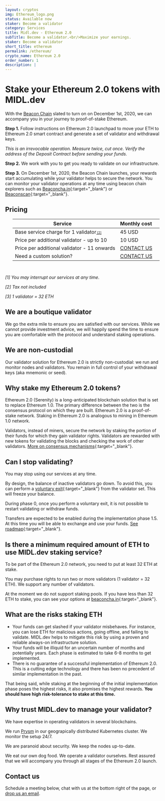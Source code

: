```yaml
---
layout: cryptos
img: Ethereum_logo.png
status: Available now
staker: Become a validator
category: Services
title: Midl.dev - Ethereum 2.0
subTitle: Become a validator.<br/>Maximize your earnings.
staker: Become a validator
short_title: ethereum
permalink: /ethereum/
crypto_name: Ethereum 2.0
order_number: 1
description: | 
---
```


# Stake your Ethereum 2.0 tokens with MIDL.dev

With the [Beacon Chain](https://ethereum.org/en/eth2/beacon-chain/) slated to turn on on December 1st, 2020, we can accompany you in your journey to proof-of-stake Ethereum.

**Step 1.** Follow instructions on Ethereum 2.0 launchpad to move your ETH to Ethereum 2.0 smart contract and generate a set of validator and withdrawal keys.<br>

*This is an irrevocable operation. Measure twice, cut once. Verify the address of the Deposit Contract before sending your funds.*


**Step 2.** We work with you to get you ready to validate on our infrastructure.


**Step 3.** On December 1st, 2020, the Beacon Chain launches, your rewards start accumulating while your validator helps to secure the network. You can monitor your validator operations at any time using beacon chain explorers such as [Beaconcha.in](http://beaconcha.in/){:target="_blank"} or [Beaconscan](https://beaconscan.com/){:target="_blank"}.

## Pricing

<section id="pricelist">
    <ul class="flex-container">
        <div class=".midl-table-view-offering">
        <div class="card btn-no-waves">
        <div class="card-body" style="text-align: center;">
            <div class="table-responsive">
                <table class="table table-bordered">
                    <thead>
                    <tr>
                        <th scope="col" class="midl-table-title">Service<a style="font-size:10px;color:#fff" href="#section1"> [1]</a></th>
                        <th scope="col" class="midl-table-title">Monthly cost<a style="font-size:10px;color:#fff" href="#section1"> [3]</a></th>
                    </tr>
                    </thead>
                    <tbody>
                    <tr>
                        <td>Base service charge for 1 validator<a style="font-size:10px;" href="#section1"> [2]</a></td>
                        <td>45 USD</td>
                    </tr>
                    <tr>
                        <td>Price per additional validator - up to 10</td>
                        <td>10 USD</td>
                    </tr>
                    <tr>
                        <td>Price per additional validator - 11 onwards</td>
                        <td><a href="mailto:hello@midl.dev" target="_blank">CONTACT US <i class="fa fa-envelope-o"></i></a></td>
                    </tr>
                                        <tr>
                        <td>Need a custom solution?</td>
                        <td><a href="mailto:hello@midl.dev" target="_blank">CONTACT US <i class="fa fa-envelope-o"></i></a></td>
                    </tr>
                    </tbody>
                </table>


</div>
</div>
</div>
</div>
</ul>
</section>
<div style="padding-top:15px"><i>
<p>[1] You may interrupt our services at any time.</p>
<p>[2] Tax not included</p>
<p>[3] 1 validator = 32 ETH</p>
</i>
</div>

## We are a boutique validator
We go the extra mile to ensure you are satisfied with our services. While we cannot provide investment advice, we will happily spend the time to ensure you are comfortable with the protocol and understand staking operations.

## We are non-custodial
Our validator solution for Ethereum 2.0 is strictly non-custodial: we run and monitor nodes and validators. You remain in full control of your withdrawal keys (aka mnemonic or seed).


## Why stake my Ethereum 2.0 tokens?
Ethereum 2.0 (Serenity) is a long-anticipated blockchain solution that is set to replace Ethereum 1.0. The primary difference between the two is the consensus protocol on which they are built. Ethereum 2.0 is a proof-of-stake network. Staking in Ethereum 2.0 is analogous to mining in Ethereum 1.0 network.

Validators, instead of miners, secure the network by staking the portion of their funds for which they gain validator rights. Validators are rewarded with new tokens for validating the blocks and checking the work of other validators. [More on consensus mechanisms](https://ethereum.org/en/developers/docs/consensus-mechanisms/){:target="_blank"}.

## Can I stop validating?
You may stop using our services at any time.

By design, the balance of inactive validators go down. To avoid this, you can perform a [voluntary exit](https://docs.prylabs.network/docs/wallet/exiting-a-validator){:target="_blank"} from the validator set. This will freeze your balance.

During phase 0, once you perform a voluntary exit, it is not possible to restart validating or withdraw funds.

Transfers are expected to be enabled during the implementation phase 1.5. At this time you will be able to exchange and use your funds. [See roadmap](https://docs.ethhub.io/ethereum-roadmap/ethereum-2.0/eth-2.0-phases/){:target="_blank"}.

## Is there a minimum required amount of ETH to use MIDL.dev staking service?
To be part of the Ethereum 2.0 network, you need to put at least 32 ETH at stake. 

You may purchase rights to run two or more validators (1 validator = 32 ETH). We support any number of validators. 

At the moment we do not support staking pools. If you have less than 32 ETH to stake, you can see your options at [beaconcha.in](https://beaconcha.in/stakingServices){:target="_blank"}.

## What are the risks staking ETH
* Your funds can get slashed if your validator misbehaves. For instance, you can lose ETH for malicious actions, going offline, and failing to validate. MIDL.dev helps to mitigate this risk by using a proven and reliable always-on infrastructure solution.
* Your funds will be illiquid for an uncertain number of months and potentially years. Each phase is estimated to take 6-8 months to get implemented.
* There is no guarantee of a successful implementation of Ethereum 2.0. This is a cutting edge technology and there has been no precedent of similar implementation in the past.

That being said, while staking at the beginning of the initial implementation phase poses the highest risks, it also promises the highest rewards. **You should have high risk-tolerance to stake at this time.**

## Why trust MIDL.dev to manage your validator?
We have expertise in operating validators in several blockchains. 

We run [Prysm](https://prylabs.net/) in our geograpically distributed Kubernetes cluster. We monitor the setup 24/7.

We are paranoid about security. We keep the nodes up-to-date.

We eat our own dog food. We operate a validator ourselves. Rest assured that we will accompany you through all stages of the Ethereum 2.0 launch.

## Contact us

Schedule a meeting below, chat with us at the bottom right of the page, or [drop us an email](mailto:hello@midl.dev).

<div class="meetings-iframe-container" data-src="https://meetings.hubspot.com/nicolas-ochem?embed=true"></div>
<script type="text/javascript" src="https://static.hsappstatic.net/MeetingsEmbed/ex/MeetingsEmbedCode.js"></script>

